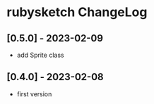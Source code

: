 # rubysketch ChangeLog


## [0.5.0] - 2023-02-09

- add Sprite class


## [0.4.0] - 2023-02-08

- first version
